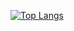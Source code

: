 [![Top Langs](https://github-readme-stats.vercel.app/api/top-langs/?username=Techpotato1&layout=compact&theme=github_dark)](https://github.com/anuraghazra/github-readme-stats)
